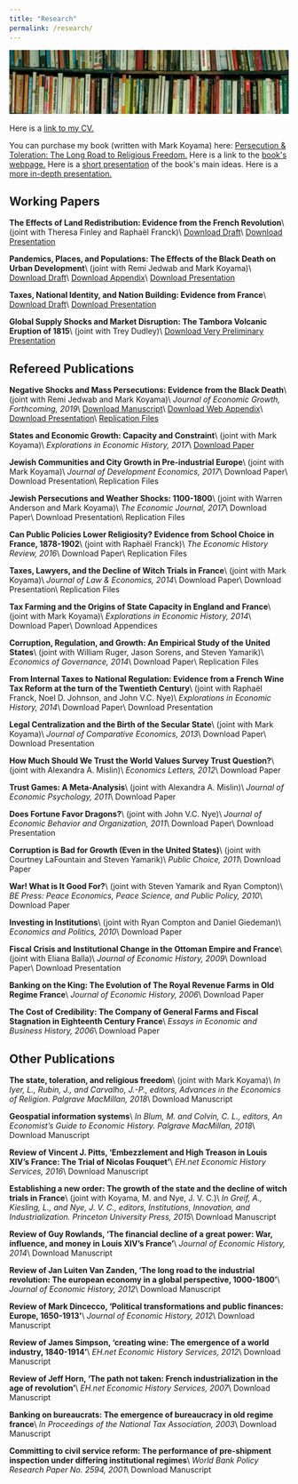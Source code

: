 ```yaml
---
title: "Research"
permalink: /research/
---
```


![books](/assets/images/books.jpg)

Here is a [link to my CV.](https://github.com/noeldjohnson/Current_CV/raw/master/Johnson%20CV_Current.pdf)

You can purchase my book (written with Mark Koyama) here: [Persecution & Toleration: The Long Road to Religious Freedom.](https://www.amazon.com/gp/product/1108441165/ref=dbs_a_def_rwt_bibl_vppi_i0) Here is a link to the [book's webpage.](https://persecutionandtoleration.com/) Here is a [short presentation](https://www.dropbox.com/s/eguyx1z3x9ykd0i/PPE.pdf?dl=0) of the book's main ideas. Here is a [more in-depth presentation.](https://www.dropbox.com/s/br6433n8pb3imly/Paris%20Lectures.pdf?dl=0)

## Working Papers

**The Effects of Land Redistribution: Evidence from the French Revolution**\\
(joint with Theresa Finley and Raphaël Franck)\\
[Download Draft](https://www.dropbox.com/s/hfo62xyn55b4bu3/Draft34_JLE_Rev.pdf?dl=0)\\
[Download Presentation](https://www.dropbox.com/s/cdlg28b0dbixlb8/Paris1%20Confiscations%20Presentation.pdf?dl=0)

**Pandemics, Places, and Populations:  The Effects of the Black Death on Urban Development**\\
(joint with Remi Jedwab and Mark Koyama)\\
[Download Draft](https://www.dropbox.com/s/ja0zbsiu0f9eyt4/JJK_Draft_02092019.pdf?dl=0)\\
[Download Appendix](https://www.dropbox.com/s/w6b2w4pmsi5odda/JJK_WebAppx_02092019.pdf?dl=0)\\
[Download Presentation](https://www.dropbox.com/s/wf5yrsagpzq2ghs/BD_Bocconi.pdf?dl=0)

**Taxes, National Identity, and Nation Building:  Evidence from France**\\
[Download Draft](https://www.dropbox.com/s/vtdek1ym584dww7/CTR_AbuDhabi_March_2019.pdf?dl=0)\\
[Download Presentation](https://www.dropbox.com/s/vkd3wlwoirgiv5i/CTR_Presentation_NYUAbuDhabi.pdf?dl=0)

**Global Supply Shocks and Market Disruption: The Tambora Volcanic Eruption of 1815**\\ (joint with Trey Dudley)\\
[Download Very Preliminary Presentation](https://www.dropbox.com/s/z7hoaun4mud5zs3/Tambora%20Class%20Presentation.pdf?dl=0)

## Refereed Publications

**Negative Shocks and Mass Persecutions: Evidence from the Black Death**\\
(joint with Remi Jedwab and Mark Koyama)\\
*Journal of Economic Growth, Forthcoming, 2019*\\
[Download Manuscript](https://www.dropbox.com/s/jhquij62js66p55/2019_NegativeShocksAndMassPersecuti.pdf?dl=0)\\
[Download Web Appendix](https://www.dropbox.com/s/5qqeu94hyc08xk3/JJK2018_Web_Appx_JEG_Final.pdf?dl=0)\\
[Download Presentation](https://www.dropbox.com/s/epn8z3bmw8m2glh/EHA_2018_Presentation.pdf?dl=0)\\
[Replication Files](https://github.com/noeldjohnson/JOEG_2019_Replication.git)

**States and Economic Growth: Capacity and Constraint**\\
(joint with Mark Koyama)\\
*Explorations in Economic History, 2017*\\
[Download Paper](https://www.dropbox.com/s/ae33e0z9fp4godx/2017%20State%20Capacity%20Survey%20EEH.pdf?dl=0)

**Jewish Communities and City Growth in Pre-industrial Europe**\\
(joint with Mark Koyama)\\
*Journal of Development Economics, 2017*\\
Download Paper\\
Download Presentation\\
Replication Files

**Jewish Persecutions and Weather Shocks: 1100-1800**\\
(joint with Warren Anderson and Mark Koyama)\\
*The Economic Journal, 2017*\\
Download Paper\\
Download Presentation\\
Replication Files

**Can Public Policies Lower Religiosity? Evidence from School Choice in France, 1878-1902**\\
(joint with Raphaël Franck)\\
*The Economic History Review, 2016*\\
Download Paper\\
Replication Files

**Taxes, Lawyers, and the Decline of Witch Trials in France**\\
(joint with Mark Koyama)\\
*Journal of Law & Economics, 2014*\\
Download Paper\\
Download Presentation\\
Replication Files

**Tax Farming and the Origins of State Capacity in England and France**\\
(joint with Mark Koyama)\\
*Explorations in Economic History, 2014*\\
Download Paper\\
Download Appendices

**Corruption, Regulation, and Growth:  An Empirical  Study of the United States**\\
(joint with William Ruger, Jason Sorens, and Steven Yamarik)\\
*Economics of Governance, 2014*\\
Download Paper\\
Replication Files

**From Internal Taxes to National Regulation:  Evidence from a French Wine Tax Reform at the turn of the Twentieth Century**\\
(joint with Raphaël Franck, Noel D. Johnson, and John V.C. Nye)\\
*Explorations in Economic History, 2014*\\
Download Paper\\
Download Presentation

**Legal Centralization and the Birth of the Secular State**\\
(joint with Mark Koyama)\\
*Journal of Comparative Economics, 2013*\\
Download Paper\\
Download Presentation

**How Much Should We Trust the World Values Survey Trust Question?**\\
(joint with Alexandra A. Mislin)\\
*Economics Letters, 2012*\\
Download Paper

**Trust Games: A Meta-Analysis**\\
(joint with Alexandra A. Mislin)\\
*Journal of Economic Psychology, 2011*\\
Download Paper

**Does Fortune Favor Dragons?**\\
(joint with John V.C. Nye)\\
*Journal of Economic Behavior and Organization, 2011*\\
Download Paper\\
Download Presentation

**Corruption is Bad for Growth (Even in the United States)**\\
(joint with Courtney LaFountain and Steven Yamarik)\\
*Public Choice, 2011*\\
Download Paper

**War! What is It Good For?**\\
(joint with Steven Yamarik and Ryan Compton)\\
*BE Press: Peace Economics, Peace Science, and Public Policy, 2010*\\
Download Paper

**Investing in Institutions**\\
(joint with Ryan Compton and Daniel Giedeman)\\
*Economics and Politics, 2010*\\
Download Paper

**Fiscal Crisis and Institutional Change in the Ottoman Empire and France**\\
(joint with Eliana Balla)\\
*Journal of Economic History, 2009*\\
Download Paper\\
Download Presentation

**Banking on the King: The Evolution of The Royal Revenue Farms in Old Regime France**\\
*Journal of Economic History, 2006*\\
Download Paper

**The Cost of Credibility: The Company of General Farms and Fiscal Stagnation in Eighteenth Century France**\\
*Essays in Economic and Business History, 2006*\\
Download Paper

## Other Publications

**The state, toleration, and religious freedom**\\
(joint with Mark Koyama)\\
*In Iyer, L., Rubin, J., and Carvalho, J.-P., editors, Advances in the Economics of
Religion. Palgrave MacMillan, 2018*\\
Download Manuscript

**Geospatial information systems**\\
*In Blum, M. and Colvin, C. L., editors, An Economist’s Guide to Economic History. Palgrave MacMillan, 2018*\\
Download Manuscript

**Review of Vincent J. Pitts, ‘Embezzlement and High Treason in Louis XIV’s France: The Trial of Nicolas Fouquet’**\\
*EH.net Economic History Services, 2016*\\
Download Manuscript

**Establishing a new order: The growth of the state and the decline of witch trials in France**\\
(joint with Koyama, M. and Nye, J. V. C.)\\
*In Greif, A., Kiesling, L., and Nye, J. V. C., editors, Institutions, Innovation, and Industrialization. Princeton University Press, 2015*\\
Download Manuscript

**Review of Guy Rowlands, ‘The financial decline of a great power: War, influence, and money in Louis XIV’s France’**\\
*Journal of Economic History, 2014*\\
Download Manuscript

**Review of Jan Luiten Van Zanden, ‘The long road to the industrial revolution: The european economy in a global perspective, 1000-1800’**\\
*Journal of Economic History, 2012*\\
Download Manuscript

**Review of Mark Dincecco, ‘Political transformations and public finances: Europe, 1650-1913'**\\
*Journal of Economic History, 2012*\\
Download Manuscript

**Review of James Simpson, ‘creating wine: The emergence of a world industry, 1840-1914’**\\
*EH.net Economic History Services, 2012*\\
Download Manuscript

**Review of Jeff Horn, ‘The path not taken: French industrialization in the age of revolution’**\\
*EH.net Economic History Services, 2007*\\
Download Manuscript

**Banking on bureaucrats: The emergence of bureaucracy in old regime france**\\
*In Proceedings of the National Tax Association, 2003*\\
Download Manuscript

**Committing to civil service reform: The performance of pre-shipment inspection under differing institutional regimes**\\
*World Bank Policy Research Paper No. 2594, 2001*\\
Download Manuscript
